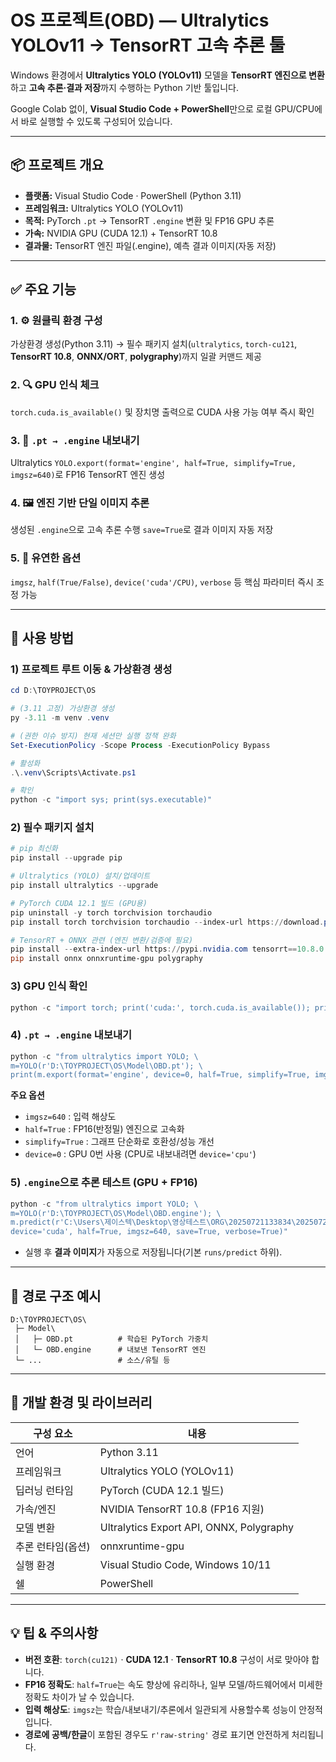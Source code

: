 # OS 프로젝트(OBD) — Ultralytics YOLOv11 → TensorRT 고속 추론 툴

Windows 환경에서 **Ultralytics YOLO (YOLOv11)** 모델을 **TensorRT 엔진으로 변환**하고 **고속 추론·결과 저장**까지 수행하는 Python 기반 툴입니다.

Google Colab 없이, **Visual Studio Code + PowerShell**만으로 로컬 GPU/CPU에서 바로 실행할 수 있도록 구성되어 있습니다.

---

## 📦 프로젝트 개요

* **플랫폼:** Visual Studio Code · PowerShell (Python 3.11)
* **프레임워크:** Ultralytics YOLO (YOLOv11)
* **목적:** PyTorch `.pt` → TensorRT `.engine` 변환 및 FP16 GPU 추론
* **가속:** NVIDIA GPU (CUDA 12.1) + TensorRT 10.8
* **결과물:** TensorRT 엔진 파일(.engine), 예측 결과 이미지(자동 저장)

---

## ✅ 주요 기능

### 1. ⚙️ 원클릭 환경 구성

가상환경 생성(Python 3.11) → 필수 패키지 설치(`ultralytics`, `torch-cu121`, **TensorRT 10.8**, **ONNX/ORT**, **polygraphy**)까지 일괄 커맨드 제공

### 2. 🔍 GPU 인식 체크

`torch.cuda.is_available()` 및 장치명 출력으로 CUDA 사용 가능 여부 즉시 확인

### 3. 🚀 `.pt → .engine` 내보내기

Ultralytics `YOLO.export(format='engine', half=True, simplify=True, imgsz=640)`로 FP16 TensorRT 엔진 생성

### 4. 🖼️ 엔진 기반 단일 이미지 추론

생성된 `.engine`으로 고속 추론 수행
`save=True`로 결과 이미지 자동 저장

### 5. 🧩 유연한 옵션

`imgsz`, `half(True/False)`, `device('cuda'/CPU)`, `verbose` 등 핵심 파라미터 즉시 조정 가능

---

## 🧰 사용 방법

### 1) 프로젝트 루트 이동 & 가상환경 생성

```powershell
cd D:\TOYPROJECT\OS

# (3.11 고정) 가상환경 생성
py -3.11 -m venv .venv

# (권한 이슈 방지) 현재 세션만 실행 정책 완화
Set-ExecutionPolicy -Scope Process -ExecutionPolicy Bypass

# 활성화
.\.venv\Scripts\Activate.ps1

# 확인
python -c "import sys; print(sys.executable)"
```

### 2) 필수 패키지 설치

```powershell
# pip 최신화
pip install --upgrade pip

# Ultralytics (YOLO) 설치/업데이트
pip install ultralytics --upgrade

# PyTorch CUDA 12.1 빌드 (GPU용)
pip uninstall -y torch torchvision torchaudio
pip install torch torchvision torchaudio --index-url https://download.pytorch.org/whl/cu121

# TensorRT + ONNX 관련 (엔진 변환/검증에 필요)
pip install --extra-index-url https://pypi.nvidia.com tensorrt==10.8.0
pip install onnx onnxruntime-gpu polygraphy
```

### 3) GPU 인식 확인

```powershell
python -c "import torch; print('cuda:', torch.cuda.is_available()); print(torch.cuda.get_device_name(0) if torch.cuda.is_available() else 'CPU ONLY')"
```

### 4) `.pt → .engine` 내보내기

```powershell
python -c "from ultralytics import YOLO; \
m=YOLO(r'D:\TOYPROJECT\OS\Model\OBD.pt'); \
print(m.export(format='engine', device=0, half=True, simplify=True, imgsz=640))"
```

**주요 옵션**

* `imgsz=640` : 입력 해상도
* `half=True` : FP16(반정밀) 엔진으로 고속화
* `simplify=True` : 그래프 단순화로 호환성/성능 개선
* `device=0` : GPU 0번 사용 (CPU로 내보내려면 `device='cpu'`)

### 5) `.engine`으로 추론 테스트 (GPU + FP16)

```powershell
python -c "from ultralytics import YOLO; \
m=YOLO(r'D:\TOYPROJECT\OS\Model\OBD.engine'); \
m.predict(r'C:\Users\제이스텍\Desktop\영상테스트\ORG\20250721133834\20250721133834_CAM1_TAB2_OK.bmp', \
device='cuda', half=True, imgsz=640, save=True, verbose=True)"
```

* 실행 후 **결과 이미지**가 자동으로 저장됩니다(기본 `runs/predict` 하위).

---

## 🧩 경로 구조 예시

```
D:\TOYPROJECT\OS\
 ├─ Model\
 │   ├─ OBD.pt          # 학습된 PyTorch 가중치
 │   └─ OBD.engine      # 내보낸 TensorRT 엔진
 └─ ...                 # 소스/유틸 등
```

---

## 🔧 개발 환경 및 라이브러리

| 구성 요소      | 내용                                       |
| ---------- | ---------------------------------------- |
| 언어         | Python 3.11                              |
| 프레임워크      | Ultralytics YOLO (YOLOv11)               |
| 딥러닝 런타임    | PyTorch (CUDA 12.1 빌드)                   |
| 가속/엔진      | NVIDIA TensorRT 10.8 (FP16 지원)           |
| 모델 변환      | Ultralytics Export API, ONNX, Polygraphy |
| 추론 런타임(옵션) | onnxruntime-gpu                          |
| 실행 환경      | Visual Studio Code, Windows 10/11        |
| 쉘          | PowerShell                               |

---

## 💡 팁 & 주의사항

* **버전 호환**: `torch(cu121)` · **CUDA 12.1** · **TensorRT 10.8** 구성이 서로 맞아야 합니다.
* **FP16 정확도**: `half=True`는 속도 향상에 유리하나, 일부 모델/하드웨어에서 미세한 정확도 차이가 날 수 있습니다.
* **입력 해상도**: `imgsz`는 학습/내보내기/추론에서 일관되게 사용할수록 성능이 안정적입니다.
* **경로에 공백/한글**이 포함된 경우도 `r'raw-string'` 경로 표기면 안전하게 처리됩니다.
